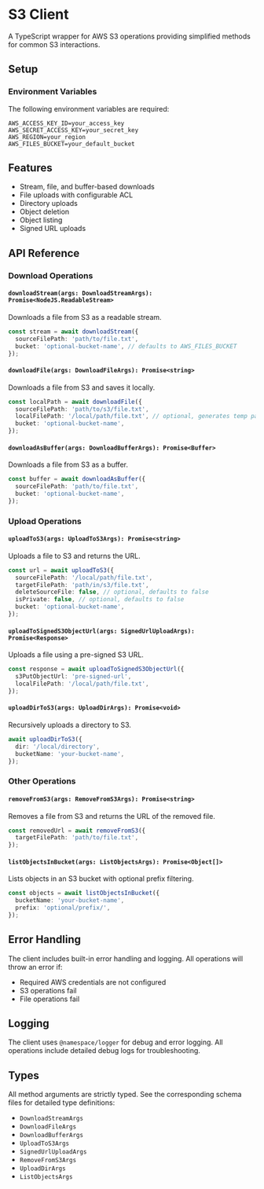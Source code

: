 # S3 Client

A TypeScript wrapper for AWS S3 operations providing simplified methods for common S3 interactions.

## Setup

### Environment Variables

The following environment variables are required:

```env
AWS_ACCESS_KEY_ID=your_access_key
AWS_SECRET_ACCESS_KEY=your_secret_key
AWS_REGION=your_region
AWS_FILES_BUCKET=your_default_bucket
```

## Features

- Stream, file, and buffer-based downloads
- File uploads with configurable ACL
- Directory uploads
- Object deletion
- Object listing
- Signed URL uploads

## API Reference

### Download Operations

#### `downloadStream(args: DownloadStreamArgs): Promise<NodeJS.ReadableStream>`

Downloads a file from S3 as a readable stream.

```typescript
const stream = await downloadStream({
  sourceFilePath: 'path/to/file.txt',
  bucket: 'optional-bucket-name', // defaults to AWS_FILES_BUCKET
});
```

#### `downloadFile(args: DownloadFileArgs): Promise<string>`

Downloads a file from S3 and saves it locally.

```typescript
const localPath = await downloadFile({
  sourceFilePath: 'path/to/s3/file.txt',
  localFilePath: '/local/path/file.txt', // optional, generates temp path if not provided
  bucket: 'optional-bucket-name',
});
```

#### `downloadAsBuffer(args: DownloadBufferArgs): Promise<Buffer>`

Downloads a file from S3 as a buffer.

```typescript
const buffer = await downloadAsBuffer({
  sourceFilePath: 'path/to/file.txt',
  bucket: 'optional-bucket-name',
});
```

### Upload Operations

#### `uploadToS3(args: UploadToS3Args): Promise<string>`

Uploads a file to S3 and returns the URL.

```typescript
const url = await uploadToS3({
  sourceFilePath: '/local/path/file.txt',
  targetFilePath: 'path/in/s3/file.txt',
  deleteSourceFile: false, // optional, defaults to false
  isPrivate: false, // optional, defaults to false
  bucket: 'optional-bucket-name',
});
```

#### `uploadToSignedS3ObjectUrl(args: SignedUrlUploadArgs): Promise<Response>`

Uploads a file using a pre-signed S3 URL.

```typescript
const response = await uploadToSignedS3ObjectUrl({
  s3PutObjectUrl: 'pre-signed-url',
  localFilePath: '/local/path/file.txt',
});
```

#### `uploadDirToS3(args: UploadDirArgs): Promise<void>`

Recursively uploads a directory to S3.

```typescript
await uploadDirToS3({
  dir: '/local/directory',
  bucketName: 'your-bucket-name',
});
```

### Other Operations

#### `removeFromS3(args: RemoveFromS3Args): Promise<string>`

Removes a file from S3 and returns the URL of the removed file.

```typescript
const removedUrl = await removeFromS3({
  targetFilePath: 'path/to/file.txt',
});
```

#### `listObjectsInBucket(args: ListObjectsArgs): Promise<Object[]>`

Lists objects in an S3 bucket with optional prefix filtering.

```typescript
const objects = await listObjectsInBucket({
  bucketName: 'your-bucket-name',
  prefix: 'optional/prefix/',
});
```

## Error Handling

The client includes built-in error handling and logging. All operations will throw an error if:

- Required AWS credentials are not configured
- S3 operations fail
- File operations fail

## Logging

The client uses `@namespace/logger` for debug and error logging. All operations include detailed debug logs for troubleshooting.

## Types

All method arguments are strictly typed. See the corresponding schema files for detailed type definitions:

- `DownloadStreamArgs`
- `DownloadFileArgs`
- `DownloadBufferArgs`
- `UploadToS3Args`
- `SignedUrlUploadArgs`
- `RemoveFromS3Args`
- `UploadDirArgs`
- `ListObjectsArgs`

